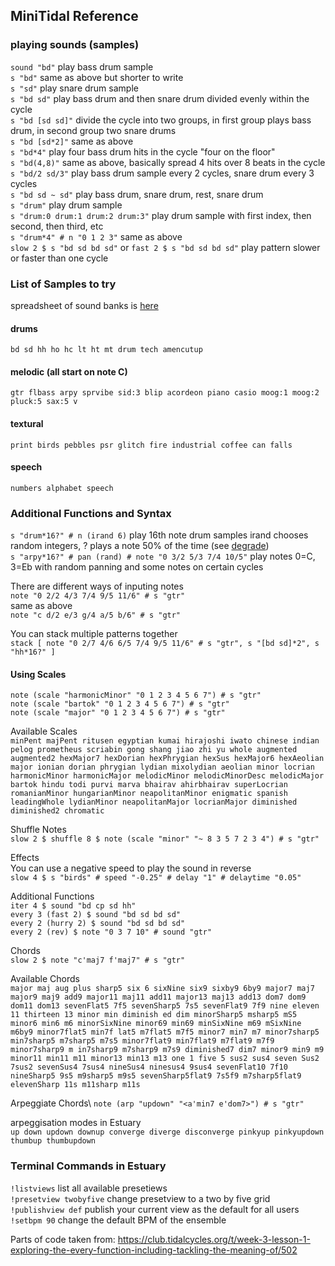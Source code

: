 ## MiniTidal Reference

### playing sounds (samples)

`sound "bd"` play bass drum sample\
`s "bd"` same as above but shorter to write\
`s "sd"` play snare drum sample\
`s "bd sd"` play bass drum and then snare drum divided evenly within the cycle\
`s "bd [sd sd]"` divide the cycle into two groups, in first group plays bass drum, in second group two snare drums\
`s "bd [sd*2]"` same as above\
`s "bd*4"` play four bass drum hits in the cycle "four on the floor"\
`s "bd(4,8)"` same as above, basically spread 4 hits over 8 beats in the cycle\
`s "bd/2 sd/3"` play bass drum sample every 2 cycles, snare drum every 3 cycles\
`s "bd sd ~ sd"` play bass drum, snare drum, rest, snare drum\
`s "drum"` play drum sample\
`s "drum:0 drum:1 drum:2 drum:3"` play drum sample with first index, then second, then third, etc \
`s "drum*4" # n "0 1 2 3"` same as above\
`slow 2 $ s "bd sd bd sd"` or `fast 2 $ s "bd sd bd sd"` play pattern slower or faster than one cycle

### List of Samples to try
spreadsheet of sound banks is [here](https://docs.google.com/spreadsheets/d/1aiKqsljYSy5kOY1Gn1CHfkYAEShDaj-z9TDNqnNcTqU/edit#gid=1498343341)

#### drums
`bd sd hh ho hc lt ht mt drum tech amencutup`
#### melodic (all start on note C)
`gtr flbass arpy sprvibe sid:3 blip acordeon piano casio moog:1 moog:2 pluck:5 sax:5 v`
#### textural
`print birds pebbles psr glitch fire industrial coffee can falls`
#### speech
`numbers alphabet speech`

### Additional Functions and Syntax
`s "drum*16?" # n (irand 6)` play 16th note drum samples irand chooses random integers, ? plays a note 50% of the time (see [degrade](https://tidalcycles.org/docs/reference/alteration/#degrade))\
`s "arpy*16?" # pan (rand) # note "0 3/2 5/3 7/4 10/5"` play notes 0=C, 3=Eb with random panning and some notes on certain cycles

There are different ways of inputing notes\
`note "0 2/2 4/3 7/4 9/5 11/6" # s "gtr"`\
same as above\
`note "c d/2 e/3 g/4 a/5 b/6" # s "gtr"`

You can stack multiple patterns together\
`stack [
note "0 2/7 4/6 6/5 7/4 9/5 11/6" # s "gtr",
s "[bd sd]*2",
s "hh*16?"
]`

#### Using Scales
`note (scale "harmonicMinor" "0 1 2 3 4 5 6 7") # s "gtr"`\
`note (scale "bartok" "0 1 2 3 4 5 6 7") # s "gtr"`\
`note (scale "major" "0 1 2 3 4 5 6 7") # s "gtr"`

Available Scales\
`minPent majPent ritusen egyptian kumai hirajoshi iwato chinese indian pelog prometheus scriabin gong shang jiao zhi yu whole augmented augmented2 hexMajor7 hexDorian hexPhrygian hexSus hexMajor6 hexAeolian major ionian dorian phrygian lydian mixolydian aeolian minor locrian harmonicMinor harmonicMajor melodicMinor melodicMinorDesc melodicMajor bartok hindu todi purvi marva bhairav ahirbhairav superLocrian romanianMinor hungarianMinor neapolitanMinor enigmatic spanish leadingWhole lydianMinor neapolitanMajor locrianMajor diminished diminished2 chromatic`

Shuffle Notes\
`slow 2 $ shuffle 8 $ note (scale "minor" "~ 8 3 5 7 2 3 4") # s "gtr"`

Effects\
You can use a negative speed to play the sound in reverse\
`slow 4 $ s "birds" # speed "-0.25" # delay "1" # delaytime "0.05"`

Additional Functions\
`iter 4 $ sound "bd cp sd hh"`\
`every 3 (fast 2) $ sound "bd sd bd sd"`\
`every 2 (hurry 2) $ sound "bd sd bd sd"`\
`every 2 (rev) $ note "0 3 7 10" # sound "gtr"`

Chords\
`slow 2 $ note "c'maj7 f'maj7" # s "gtr"`

Available Chords\
`major maj aug plus sharp5 six 6 sixNine six9 sixby9 6by9 major7 maj7 major9 maj9 add9 major11 maj11 add11 major13 maj13 add13 dom7 dom9 dom11 dom13 sevenFlat5 7f5 sevenSharp5 7s5 sevenFlat9 7f9 nine eleven 11 thirteen 13 minor min diminish ed dim minorSharp5 msharp5 mS5 minor6 min6 m6 minorSixNine minor69 min69 minSixNine m69 mSixNine m6by9 minor7flat5 min7f lat5 m7flat5 m7f5 minor7 min7 m7 minor7sharp5 min7sharp5 m7sharp5 m7s5 minor7flat9 min7flat9 m7flat9 m7f9 minor7sharp9 m in7sharp9 m7sharp9 m7s9 diminished7 dim7 minor9 min9 m9 minor11 min11 m11 minor13 min13 m13 one 1 five 5 sus2 sus4 seven Sus2 7sus2 sevenSus4 7sus4 nineSus4 ninesus4 9sus4 sevenFlat10 7f10 nineSharp5 9s5 m9sharp5 m9s5 sevenSharp5flat9 7s5f9 m7sharp5flat9 elevenSharp 11s m11sharp m11s`

Arpeggiate Chords\ 
`note (arp "updown" "<a'min7 e'dom7>") # s "gtr"`

arpeggisation modes in Estuary\
`up down updown downup converge diverge disconverge pinkyup pinkyupdown thumbup thumbupdown`

### Terminal Commands in Estuary
`!listviews` list all available presetiews\
`!presetview twobyfive` change presetview to a two by five grid\
`!publishview def` publish your current view as the default for all users\
`!setbpm 90` change the default BPM of the ensemble

Parts of code taken from: https://club.tidalcycles.org/t/week-3-lesson-1-exploring-the-every-function-including-tackling-the-meaning-of/502

